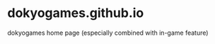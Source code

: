 dokyogames.github.io
====================

dokyogames home page (especially combined with in-game feature)
